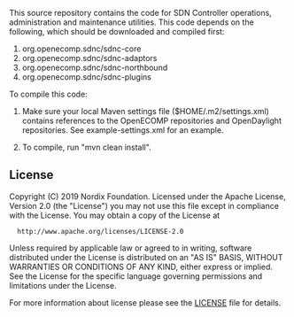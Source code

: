This source repository contains the code for SDN Controller operations, administration and maintenance utilities. This code depends on the following, which should be downloaded and compiled first:

1. org.openecomp.sdnc/sdnc-core
2. org.openecomp.sdnc/sdnc-adaptors
3. org.openecomp.sdnc/sdnc-northbound
4. org.openecomp.sdnc/sdnc-plugins

To compile this code:

1. Make sure your local Maven settings file ($HOME/.m2/settings.xml) contains references to the OpenECOMP repositories and OpenDaylight repositories.  See example-settings.xml for an example.

2. To compile, run "mvn clean install".

## License

Copyright (C) 2019 Nordix Foundation.
Licensed under the Apache License, Version 2.0 (the "License")
you may not use this file except in compliance with the License.
You may obtain a copy of the License at

      http://www.apache.org/licenses/LICENSE-2.0

Unless required by applicable law or agreed to in writing, software
distributed under the License is distributed on an "AS IS" BASIS,
WITHOUT WARRANTIES OR CONDITIONS OF ANY KIND, either express or implied.
See the License for the specific language governing permissions and
limitations under the License.

For more information about license please see the [LICENSE](LICENSE.txt) file for details.


